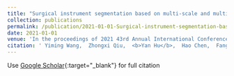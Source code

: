 ```yaml
---
title: "Surgical instrument segmentation based on multi-scale and multi-level feature network"
collection: publications
permalink: /publication/2021-01-01-Surgical-instrument-segmentation-based-on-multi-scale-and-multi-level-feature-network
date: 2021-01-01
venue: 'In the proceedings of 2021 43rd Annual International Conference of the IEEE Engineering in Medicine &amp; Biology Society (EMBC)'
citation: ' Yiming Wang,  Zhongxi Qiu,  <b>Yan Hu</b>,  Hao Chen,  Fangfu Ye,  Jiang Liu, &quot;Surgical instrument segmentation based on multi-scale and multi-level feature network.&quot; In the proceedings of 2021 43rd Annual International Conference of the IEEE Engineering in Medicine &amp;amp; Biology Society (EMBC), 2021.'
---
```

Use [Google Scholar](https://scholar.google.com/scholar?q=Surgical+instrument+segmentation+based+on+multi+scale+and+multi+level+feature+network){:target="_blank"} for full citation